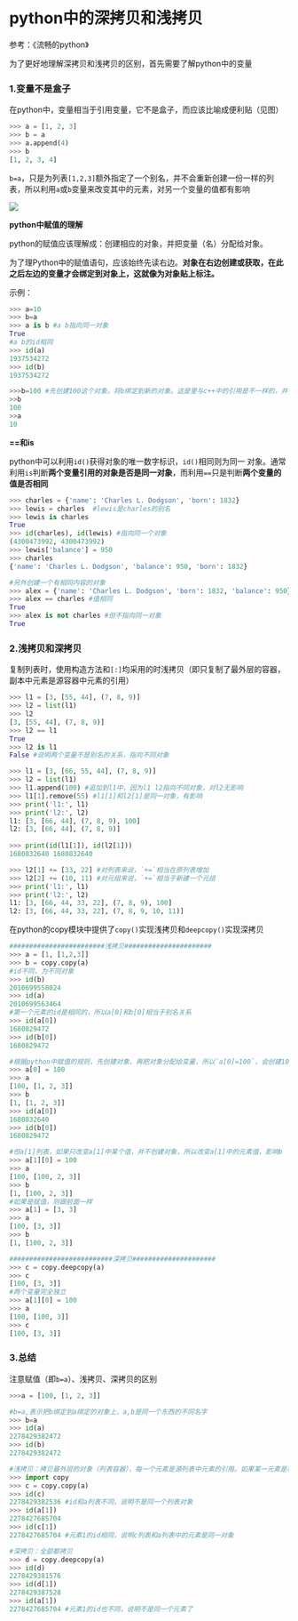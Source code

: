 # python中的深拷贝和浅拷贝

参考：《流畅的python》

为了更好地理解深拷贝和浅拷贝的区别，首先需要了解python中的变量

### 1.变量不是盒子

在python中，变量相当于引用变量，它不是盒子，而应该比喻成便利贴（见图）

```python
>>> a = [1, 2, 3]
>>> b = a
>>> a.append(4)
>>> b
[1, 2, 3, 4]
```

`b=a`，只是为列表`[1,2,3]`额外指定了一个别名，并不会重新创建一份一样的列表，所以利用`a`或`b`变量来改变其中的元素，对另一个变量的值都有影响

![](F:\NoteBook\.gitbook\assets\变量不是盒子.png)

**python中赋值的理解**

python的赋值应该理解成：创建相应的对象，并把变量（名）分配给对象。

为了理Python中的赋值语句，应该始终先读右边。**对象在右边创建或获取，在此之后左边的变量才会绑定到对象上，这就像为对象贴上标注。**

示例：

```python
>>> a=10
>>> b=a
>>> a is b #a b指向同一对象
True
#a b的id相同
>>> id(a)
1937534272
>>> id(b)
1937534272

>>>b=100 #先创建100这个对象，将b绑定到新的对象。这是里与c++中的引用是不一样的，并不是说把b指向对象的值改成100
>>b
100
>>a
10
```

**==和is**

python中可以利用`id()`获得对象的唯一数字标识，`id()`相同则为同一 对象。通常利用`is`判断**两个变量引用的对象是否是同一对象**，而利用`==`只是判断**两个变量的值是否相同**

```python
>>> charles = {'name': 'Charles L. Dodgson', 'born': 1832}
>>> lewis = charles  #lewis是charles的别名
>>> lewis is charles
True
>>> id(charles), id(lewis) #指向同一个对象
(4300473992, 4300473992)
>>> lewis['balance'] = 950
>>> charles
{'name': 'Charles L. Dodgson', 'balance': 950, 'born': 1832}

#另外创建一个有相同内容的对象
>>> alex = {'name': 'Charles L. Dodgson', 'born': 1832, 'balance': 950}
>>> alex == charles #值相同
True
>>> alex is not charles #但不指向同一对象
True
```

### 2.浅拷贝和深拷贝

复制列表时，使用构造方法和`[:]`均采用的时浅拷贝（即只复制了最外层的容器，副本中元素是源容器中元素的引用）

```python
>>> l1 = [3, [55, 44], (7, 8, 9)]
>>> l2 = list(l1)
>>> l2
[3, [55, 44], (7, 8, 9)]
>>> l2 == l1
True
>>> l2 is l1 
False #说明两个变量不是别名的关系，指向不同对象
```

```python
>>> l1 = [3, [66, 55, 44], (7, 8, 9)]
>>> l2 = list(l1) 
>>> l1.append(100) #追加到l1中，因为l1 l2指向不同对象，对l2无影响
>>> l1[1].remove(55) #l1[1]和l2[1]是同一对象，有影响
>>> print('l1:', l1)
>>> print('l2:', l2)
l1: [3, [66, 44], (7, 8, 9), 100]
l2: [3, [66, 44], (7, 8, 9)]
    
>>> print(id(l1[1]), id(l2[1]))
1680832640 1680832640

>>> l2[1] += [33, 22] #对列表来说，`+=`相当在原列表增加
>>> l2[2] += (10, 11) #对元组来说，`+=`相当于新建一个元组
>>> print('l1:', l1)
>>> print('l2:', l2)
l1: [3, [66, 44, 33, 22], (7, 8, 9), 100]
l2: [3, [66, 44, 33, 22], (7, 8, 9, 10, 11)]
```

在python的copy模块中提供了`copy()`实现浅拷贝和`deepcopy()`实现深拷贝

```python
########################浅拷贝######################
>>> a = [1, [1,2,3]]
>>> b = copy.copy(a)
#id不同，为不同对象
>>> id(b)
2010699558024
>>> id(a)
2010699563464
#第一个元素的id是相同的，所以a[0]和b[0]相当于别名关系
>>> id(a[0])
1680829472
>>> id(b[0])
1680829472

#根据python中赋值的规则，先创建对象，再把对象分配给变量，所以`a[0]=100`，会创建100这个对象分配给a[0]，b[0]指向的值不改变
>>> a[0] = 100
>>> a
[100, [1, 2, 3]]
>>> b
[1, [1, 2, 3]]
>>> id(a[0])
1680832640
>>> id(b[0])
1680829472

#但a[1]列表，如果只改变a[1]中某个值，并不创建对象，所以改变a[1]中的元素值，影响b
>>> a[1][0] = 100
>>> a
[100, [100, 2, 3]]
>>> b
[1, [100, 2, 3]]
#如果是赋值，则跟前面一样
>>> a[1] = [3, 3]
>>> a
[100, [3, 3]]
>>> b
[1, [100, 2, 3]]

##########################深拷贝#####################
>>> c = copy.deepcopy(a)
>>> c
[100, [3, 3]]
#两个变量完全独立
>>> a[1][0] = 100
>>> a
[100, [100, 3]]
>>> c
[100, [3, 3]]
```

### 3.总结

注意赋值（即`b=a`）、浅拷贝、深拷贝的区别

```python
>>>a = [100, [1, 2, 3]]

#b=a,表示把b绑定到a绑定的对象上，a,b是同一个东西的不同名字
>>> b=a
>>> id(a)
2278429382472
>>> id(b)
2278429382472

#浅拷贝：拷贝最外层的对象（列表容器），每一个元素是源列表中元素的引用。如果某一元素是容器类型的（列表、字典等），改该元素其中一部分，会同时修改另一个列表
>>> import copy
>>> c = copy.copy(a)
>>> id(c)
2278429382536 #id和a列表不同，说明不是同一个列表对象
>>> id(a[1])
2278427685704
>>> id(c[1])
2278427685704 #元素1的id相同，说明c列表和a列表中的元素是同一对象

#深拷贝：全部都拷贝
>>> d = copy.deepcopy(a)
>>> id(d)
2278429381576
>>> id(d[1])
2278429387528
>>> id(a[1])
2278427685704 #元素1的id也不同，说明不是同一个元素了
```




